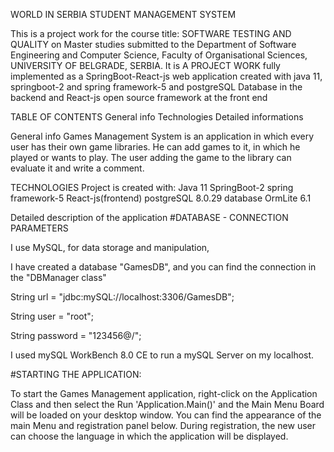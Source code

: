 WORLD IN SERBIA STUDENT MANAGEMENT SYSTEM

This is a project work for the course title: SOFTWARE TESTING AND QUALITY on Master studies 
submitted to the Department of Software Engineering and Computer Science,
Faculty of Organisational Sciences, UNIVERSITY OF BELGRADE, SERBIA. 
It is A PROJECT WORK fully implemented as a SpringBoot-React-js web 
application created with java 11, springboot-2 and spring framework-5 and postgreSQL 
Database in the backend and React-js open source framework at the front end

TABLE OF CONTENTS
General info
Technologies
Detailed informations


General info
Games Management System is an application in which every user has their own game libraries. 
He can add games to it, in which he played or wants to play. 
The user adding the game to the library can evaluate it and write a comment.


TECHNOLOGIES
Project is created with:
Java 11
SpringBoot-2 
spring framework-5
React-js(frontend)
postgreSQL 8.0.29 database
OrmLite 6.1

Detailed description of the application
#DATABASE - CONNECTION PARAMETERS

I use MySQL, for data storage and manipulation,

I have created a database "GamesDB", and you can find the connection in the "DBManager class"

String url = "jdbc:mySQL://localhost:3306/GamesDB";

String user = "root";

String password = "123456@/";

I used mySQL WorkBench 8.0 CE to run a mySQL Server on my localhost.

#STARTING THE APPLICATION:

To start the Games Management application, right-click on the Application Class and then select the
Run 'Application.Main()' and the Main Menu Board will be loaded on your desktop window. 
You can find the appearance of the main Menu and registration panel below. During registration,
the new user can choose the language in which the application will be displayed.
